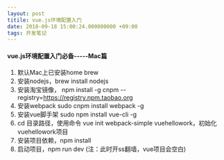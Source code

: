 ```yaml
---
layout: post
titile: vue.js环境配置入门
date: 2018-09-18 15:00:24.000000000 +09:00
tags: 开发笔记
---
```



#### vue.js环境配置入门必备-----Mac篇

1. 默认Mac上已安装home brew
2. 安装nodejs，brew install nodejs
3. 安装淘宝镜像， npm install -g cnpm --registry=https://registry.npm.taobao.org
4. 安装webpack sudo cnpm install webpack -g
5. 安装vue脚手架 sudo npm install vue-cli -g
6. cd 目录路径，使用命令 vue init webpack-simple vuehellowork，初始化vuehellowork项目
7. 安装项目依赖，npm install
8. 启动项目，npm run dev (注：此时开ss翻墙，vue项目会空白)




